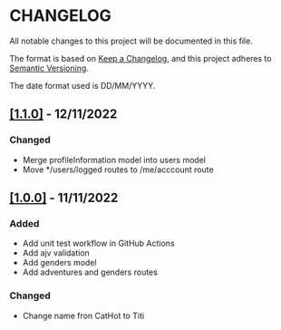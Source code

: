 # CHANGELOG

All notable changes to this project will be documented in this file.

The format is based on [Keep a Changelog](https://keepachangelog.com/en/1.0.0/), and this project adheres to [Semantic Versioning](https://semver.org/spec/v2.0.0.html).

The date format used is DD/MM/YYYY.

## [[1.1.0]](https://github.com/willymateo/titi-backend-sql/pull/5) - 12/11/2022

### Changed

- Merge profileInformation model into users model
- Move \*/users/logged routes to /me/acccount route

## [[1.0.0]](https://github.com/willymateo/titi-backend-sql/pull/4) - 11/11/2022

### Added

- Add unit test workflow in GitHub Actions
- Add ajv validation
- Add genders model
- Add adventures and genders routes

### Changed

- Change name fron CatHot to Titi
